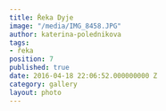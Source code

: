 ```yaml
---
title: Řeka Dyje
image: "/media/IMG_8458.JPG"
author: katerina-polednikova
tags:
- řeka
position: 7
published: true
date: 2016-04-18 22:06:52.000000000 Z
category: gallery
layout: photo
---
```


